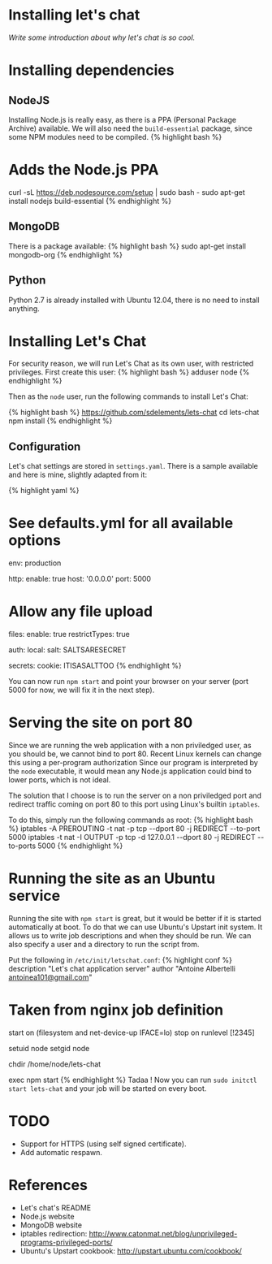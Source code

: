 # Installing let's chat

*Write some introduction about why let's chat is so cool.*

# Installing dependencies
## NodeJS
Installing Node.js is really easy, as there is a PPA (Personal Package Archive) available.
We will also need the `build-essential` package, since some NPM modules need to be compiled.
{% highlight bash %}
# Adds the Node.js PPA
curl -sL https://deb.nodesource.com/setup | sudo bash -
sudo apt-get install nodejs build-essential
{% endhighlight %}

## MongoDB
There is a package available:
{% highlight bash %}
sudo apt-get install mongodb-org
{% endhighlight %}

## Python
Python 2.7 is already installed with Ubuntu 12.04, there is no need to install anything.

# Installing Let's Chat
For security reason, we will run Let's Chat as its own user, with restricted privileges.
First create this user:
{% highlight bash %}
adduser node
{% endhighlight %}

Then as the `node` user, run the following commands to install Let's Chat:

{% highlight bash %}
https://github.com/sdelements/lets-chat
cd lets-chat
npm install
{% endhighlight %}

## Configuration
Let's chat settings are stored in `settings.yaml`.
There is a sample available and here is mine, slightly adapted from it:

{% highlight yaml %}
# See defaults.yml for all available options

env: production

http:
  enable: true
  host: '0.0.0.0'
  port: 5000

# Allow any file upload
files:
  enable: true
  restrictTypes: true

auth:
  local:
    salt: SALTSARESECRET

secrets:
  cookie: ITISASALTTOO
{% endhighlight %}

You can now run `npm start` and point your browser on your server (port 5000 for now, we will fix it in the next step).

# Serving the site on port 80
Since we are running the web application with a non priviledged user, as you should be, we cannot bind to port 80.
Recent Linux kernels can change this using a per-program authorization
Since our program is interpreted by the `node` executable, it would mean any Node.js application could bind to lower ports, which is not ideal.

The solution that I choose is to run the server on a non priviledged port and redirect traffic coming on port 80 to this port using Linux's builtin `iptables`.

To do this, simply run the following commands as root:
{% highlight bash %}
iptables -A PREROUTING -t nat -p tcp --dport 80 -j REDIRECT --to-port 5000
iptables -t nat -I OUTPUT -p tcp -d 127.0.0.1 --dport 80 -j REDIRECT --to-ports 5000
{% endhighlight %}

# Running the site as an Ubuntu service
Running the site with `npm start` is great, but it would be better if it is started automatically at boot.
To do that we can use Ubuntu's Upstart init system.
It allows us to write job descriptions and when they should be run.
We can also specify a user and a directory to run the script from.

Put the following in `/etc/init/letschat.conf`:
{% highlight conf %}
description "Let's chat application server"
author "Antoine Albertelli <antoinea101@gmail.com>"

# Taken from nginx job definition
start on (filesystem and net-device-up IFACE=lo)
stop on runlevel [!2345]

setuid node
setgid node

chdir /home/node/lets-chat

exec npm start
{% endhighlight %}
Tadaa ! Now you can run `sudo initctl start lets-chat` and your job will be started on every boot.


# TODO
* Support for HTTPS (using self signed certificate).
* Add automatic respawn.


# References
* Let's chat's README
* Node.js website
* MongoDB website
* iptables redirection: http://www.catonmat.net/blog/unprivileged-programs-privileged-ports/
* Ubuntu's Upstart cookbook: http://upstart.ubuntu.com/cookbook/

